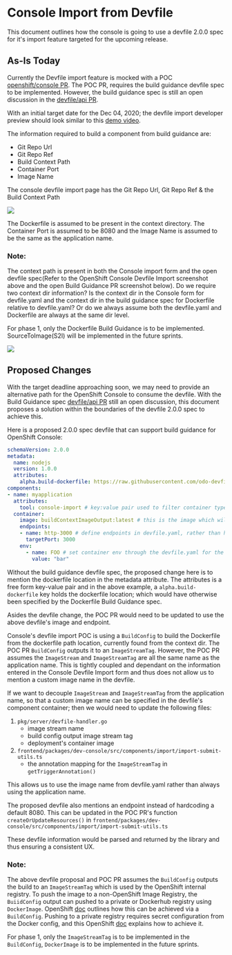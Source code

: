 # Console Import from Devfile

This document outlines how the console is going to use a devfile 2.0.0 spec for it's import feature targeted for the upcoming release.

## As-Is Today

Currently the Devfile import feature is mocked with a POC [openshift/console PR](https://github.com/openshift/console/pull/6321). The POC PR, requires the build guidance devfile spec to be implemented. However, the build guidance spec is still an open discussion in the [devfile/api PR](https://github.com/devfile/api/pull/127). 

With an initial target date for the Dec 04, 2020; the devfile import developer preview should look similar to this [demo video](https://drive.google.com/file/d/1uLzDibVZlkMqbjtKkho04e8k2-Ns5A2W/view).

The information required to build a component from build guidance are:
- Git Repo Url
- Git Repo Ref
- Build Context Path
- Container Port
- Image Name

The console devfile import page has the Git Repo Url, Git Repo Ref & the Build Context Path

<img src="https://user-images.githubusercontent.com/31771087/99319303-4ae89180-2837-11eb-8933-eaaf41160bcd.png">

The Dockerfile is assumed to be present in the context directory. The Container Port is assumed to be 8080 and the Image Name is assumed to be the same as the application name.

### Note:
The context path is present in both the Console import form and the open devfile spec(Refer to the OpenShift Console Devfile Import screenshot above and the open Build Guidance PR screenshot below). Do we require two context dir information? Is the context dir in the Console form for devfile.yaml and the context dir in the build guidance spec for Dockerfile relative to devfile.yaml? Or do we always assume both the devfile.yaml and Dockerfile are always at the same dir level.

 For phase 1, only the Dockerfile Build Guidance is to be implemented. SourceToImage(S2I) will be implemented in the future sprints.

<img src="https://user-images.githubusercontent.com/31771087/99319306-4c19be80-2837-11eb-9639-a5c130deb4ba.png">

## Proposed Changes

With the target deadline approaching soon, we may need to provide an alternative path for the OpenShift Console to consume the devfile. With the Build Guidance spec [devfile/api PR](https://github.com/devfile/api/pull/127) still an open discussion, this document proposes a solution within the boundaries of the devfile 2.0.0 spec to achieve this.

Here is a proposed 2.0.0 spec devfile that can support build guidance for OpenShift Console:

```yaml
schemaVersion: 2.0.0
metadata:
  name: nodejs
  version: 1.0.0
  attributes:
    alpha.build-dockerfile: https://raw.githubusercontent.com/odo-devfiles/registry/master/devfiles/nodejs/build/Dockerfile # can also be a path relative to the context
components:
- name: myapplication
  attributes:
    tool: console-import # key:value pair used to filter container type component that only the Console Devfile Import is interested in
  container:
    image: buildContextImageOutput:latest # this is the image which will be used by the Console's buildConfig output
    endpoints:
    - name: http-3000 # define endpoints in devfile.yaml, rather than hardcoding a default
      targetPort: 3000
    env:
      - name: FOO # set container env through the devfile.yaml for the container
        value: "bar"
```

Without the build guidance devfile spec, the proposed change here is to mention the dockerfile location in the metadata attribute. The attributes is a free form key-value pair and in the above example, a `alpha.build-dockerfile` key holds the dockerfile location; which would have otherwise been specified by the Dockerfile Build Guidance spec.

Asides the devfile change, the POC PR would need to be updated to use the above devfile's image and endpoint. 

Console's devfile import POC is using a `BuildConfig` to build the Dockerfile from the dockerfile path location, currently found from the context dir. The POC PR `BuildConfig` outputs it to an `ImageStreamTag`. However, the POC PR assumes the `ImageStream` and `ImageStreamTag` are all the same name as the application name. This is tightly coupled and dependant on the information entered in the Console Devfile Import form and thus does not allow us to mention a custom image name in the devfile.

If we want to decouple `ImageStream` and `ImageStreamTag` from the application name, so that a custom image name can be specified in the devfile's component container; then we would need to update the following files: 
1. `pkg/server/devfile-handler.go`
   - image stream name 
   - build config output image stream tag 
   - deployment's container image
2. `frontend/packages/dev-console/src/components/import/import-submit-utils.ts`
   - the annotation mapping for the `ImageStreamTag` in `getTriggerAnnotation()` 
  
This allows us to use the image name from devfile.yaml rather than always using the application name.

The proposed devfile also mentions an endpoint instead of hardcoding a default 8080. This can be updated in the POC PR's function `createOrUpdateResources()` in `frontend/packages/dev-console/src/components/import/import-submit-utils.ts`

These devfile information would be parsed and returned by the library and thus ensuring a consistent UX.

### Note:
The above devfile proposal and POC PR assumes the `BuildConfig` outputs the build to an `ImageStreamTag` which is used by the OpenShift internal registry. To push the image to a non-OpenShift Image Registry, the `BuiidConfig` output can pushed to a private or Dockerhub registry using `DockerImage`. OpenShift [doc](https://docs.openshift.com/container-platform/4.6/builds/managing-build-output.html) outlines how this can be achieved via a `BuildConfig`. Pushing to a private registry requires secret configuration from the Docker config, and this OpenShift [doc](https://docs.openshift.com/container-platform/3.11/dev_guide/builds/build_inputs.html#using-docker-credentials-for-private-registries) explains how to achieve it.

For phase 1, only the `ImageStreamTag` is to be implemented in the `BuildConfig`, `DockerImage` is to be implemented in the future sprints.
